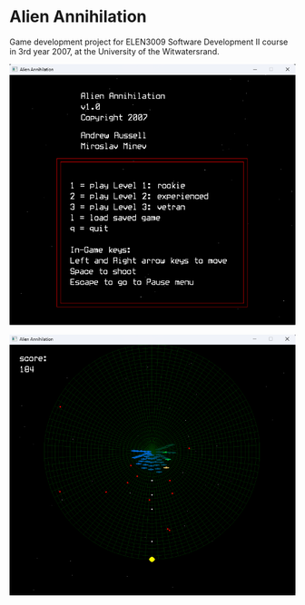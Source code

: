 # Alien Annihilation

Game development project for ELEN3009 Software Development II course in 3rd year 2007, at the University of the Witwatersrand.

![screenshot-1](docs/screenshot_20240108_143326.png)

![screenshot-2](docs/screenshot_20240108_143453.png)
